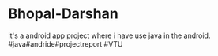 # Bhopal-Darshan
it's a android app project where i have use java in the android.
#java#andride#projectreport
#VTU
